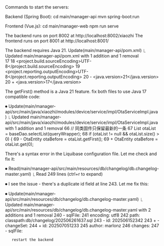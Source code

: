  Commands to start the servers:

  Backend (Spring Boot):
  cd main/manager-api
  mvn spring-boot:run

  Frontend (Vue.js):
  cd main/manager-web
  npm run serve

  The backend runs on port 8002 at http://localhost:8002/xiaozhi
  The frontend runs on port 8001 at http://localhost:8001/


The backend requires Java 21. 
Update(main/manager-api/pom.xml)
  ⎿  Updated main/manager-api/pom.xml with 1 addition and 1 removal                            
       17        <properties>
       18            <project.build.sourceEncoding>UTF-8</project.build.sourceEncoding>
       19            <project.reporting.outputEncoding>UTF-8</project.reporting.outputEncoding>
       20 -          <java.version>21</java.version>
       20 +          <java.version>17</java.version>


The getFirst() method is a Java 21 feature.
fix both files to use Java 17 compatible code:

⏺ Update(main/manager-api/src/main/java/xiaozhi/modules/device/service/impl/OtaServiceImpl.java)
  ⎿  Updated main/manager-api/src/main/java/xiaozhi/modules/device/service/impl/OtaServiceImpl.java with 1 addition and 1 removal
       66            // 同类固件只保留最新的一条
       67            List<OtaEntity> otaList = baseDao.selectList(queryWrapper);
       68            if (otaList != null && otaList.size() > 0) {
       69 -              OtaEntity otaBefore = otaList.getFirst();
       69 +              OtaEntity otaBefore = otaList.get(0);



There's a syntax error in the Liquibase configuration file. Let me check and fix it:

⏺ Read(main/manager-api/src/main/resources/db/changelog/db.changelog-master.yaml)
  ⎿  Read 249 lines (ctrl+r to expand)

⏺ I see the issue - there's a duplicate id field at line 243. Let me fix this:

⏺ Update(main/manager-api/src/main/resources/db/changelog/db.changelog-master.yaml)
  ⎿  Updated main/manager-api/src/main/resources/db/changelog/db.changelog-master.yaml with 2 additions and 1 removal
       240            - sqlFile:
       241                encoding: utf8
       242                path: classpath:db/changelog/202506261637.sql
       243 -        id: 202506152342
       243 +    - changeSet:
       244 +        id: 202507051233
       245          author: marlonz
       246          changes:
       247            - sqlFile:

       restart the backend